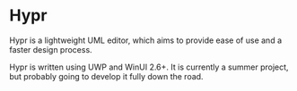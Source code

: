 # Hypr
Hypr is a lightweight UML editor, which aims to provide ease of use and a faster design process.

Hypr is written using UWP and WinUI 2.6+. It is currently a summer project, but probably going to develop it fully down the road.
